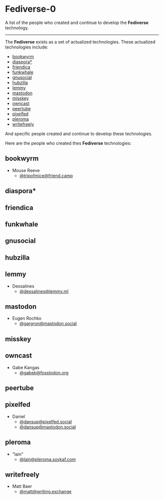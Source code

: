 # Fediverse-0

A list of the people who created and continue to develop the **Fediverse** technology.

----

The **Fediverse** exists as a set of actualized technologies.
These actualized technologies include:

* [bookwyrm](https://joinbookwyrm.com/)
* [diaspora*](https://diasporafoundation.org/)
* [friendica](https://friendi.ca/)
* [funkwhale](https://funkwhale.audio/)
* [gnusocial](https://www.gnusocial.rocks/)
* [hubzilla](https://friendi.ca/)
* [lemmy](https://join-lemmy.org/)
* [mastodon](https://joinmastodon.org/)
* [misskey](https://join.misskey.page/)
* [owncast](https://owncast.online/)
* [peertube](https://joinpeertube.org/)
* [pixelfed](https://pixelfed.org/)
* [pleroma](https://pleroma.social/)
* [writefreely](https://writefreely.org/)

And specific people created and continue to develop these technologies.

Here are the people who created thes **Fediverse** technologies:

## bookwyrm

* Mouse Reeve
  * [@tripofmice@friend.camp](https://friend.camp/@tripofmice)

## diaspora*

## friendica

## funkwhale

## gnusocial

## hubzilla

## lemmy

* Dessalines
  * [@dessalines@lemmy.ml](https://lemmy.ml/u/dessalines)

## mastodon

* Eugen Rochko
  * [@gargron@mastodon.social](https://mastodon.social/@gargron)

## misskey

## owncast

* Gabe Kangas
  * [@gabek@fosstodon.org](https://fosstodon.org/@gabek)

## peertube

## pixelfed

* Daniel
  * [@dansup@pixelfed.social](https://pixelfed.social/dansup)
  * [@dansup@mastodon.social](https://mastodon.social/@dansup)

## pleroma

* "lain"
  * [@lain@pleroma.soykaf.com](https://pleroma.soykaf.com/users/lain)

## writefreely

* Matt Baer
  * [@matt@writing.exchange](https://writing.exchange/@matt)
